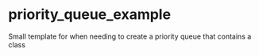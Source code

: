 # priority_queue_example
Small template for when needing to create a priority queue that contains a class
